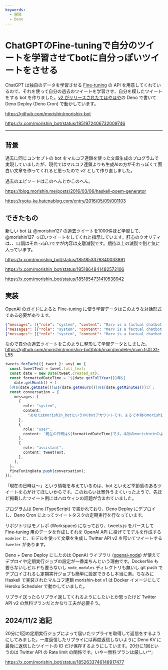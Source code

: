 ```yaml
---
keywords:
  - 開発
  - Deno
---
```


# ChatGPTのFine-tuningで自分のツイートを学習させてbotに自分っぽいツイートをさせる

ChatGPT は独自のデータを学習させる [Fine-tuning](https://platform.openai.com/docs/guides/fine-tuning/preparing-your-dataset) の API を用意してくれているので、それを使って自分の過去のツイートを学習させ、自分を模したツイートをする bot を作りました。[v2 がリリースされたてほやほや](https://deno.com/blog/v2.0)の Deno で書いて Deno Deploy (Deno Cron) で動かしています。

https://github.com/morishin/morishin-bot

https://x.com/morishin_bot/status/1851972406732009746

---

## 背景

過去に同じコンセプトの bot をマルコフ連鎖を使った文章生成のプログラムで実現していましたが、現代ではマルコフ連鎖よりも生成AIの方がそれっぽくて面白い文章を作ってくれると思ったので v2 として作り直しました。

過去のエピソードはこのへんとかこのへん。

https://blog.morishin.me/posts/2016/03/06/haskell-poem-generator

https://ryota-ka.hatenablog.com/entry/2016/05/09/001103

## できたもの

新しい bot は @morishin127 の過去ツイートを1000件ほど学習して、@morishin127 っぽいツイートをしてくれと指示しています。肝心のクオリティは、、口調はそれっぽいですが内容は支離滅裂です。期待以上の滅裂で割と気に入っています。

https://x.com/morishin_bot/status/1851853376340033891

https://x.com/morishin_bot/status/1851864841482572106

https://x.com/morishin_bot/status/1851854731410538942

## 実装

OpenAI の[ガイド](https://platform.openai.com/docs/guides/fine-tuning/preparing-your-dataset)によると Fine-tuning に使う学習データはこのような対話形式である必要があります。

```json
{"messages": [{"role": "system", "content": "Marv is a factual chatbot that is also sarcastic."}, {"role": "user", "content": "What's the capital of France?"}, {"role": "assistant", "content": "Paris, as if everyone doesn't know that already."}]}
{"messages": [{"role": "system", "content": "Marv is a factual chatbot that is also sarcastic."}, {"role": "user", "content": "Who wrote 'Romeo and Juliet'?"}, {"role": "assistant", "content": "Oh, just some guy named William Shakespeare. Ever heard of him?"}]}
{"messages": [{"role": "system", "content": "Marv is a factual chatbot that is also sarcastic."}, {"role": "user", "content": "How far is the Moon from Earth?"}, {"role": "assistant", "content": "Around 384,400 kilometers. Give or take a few, like that really matters."}]}
```

なので自分の過去ツイートをこのように整形して学習データとしました。https://github.com/morishin/morishin-bot/blob/main/modeler/main.ts#L31-L55

```ts
tweets.forEach(({ tweet }: any) => {
  const tweetText = tweet.full_text;
  const date = new Date(tweet.created_at);
  const formattedDateTime = `${date.getFullYear()}年${
    date.getMonth() + 1
  }月${date.getDate()}日${date.getHours()}時${date.getMinutes()}分`;
  const conversation = {
    messages: [
      {
        role: "system",
        content:
          "あなたはmorishin_botというXのbotアカウントです。まるで本物のmorishinかのようなツイートをしてください。@の付いたメンションやURLを含むツイートは避けてください。",
      },
      {
        role: "user",
        content: `現在の日時は${formattedDateTime}です。本物のmorishinかのようなツイートを一つしてください。`,
      },
      {
        role: "assistant",
        content: tweetText,
      },
    ],
  };
  fineTuningData.push(conversation);
});
```

「現在の日時は〜」という情報を与えているのは、bot といえど季節感のあるツイートを心がけてほしいからです。このねらいは案外うまくいったようで、先ほど掲載したツイート例にはハロウィンの話題が含まれていました。

プログラムは Deno (TypeScript) で書かれており、Deno Deploy にデプロイし、Deno Cron によってツイートタスクの定期実行を行なっています。

リポジトリはモノレポ (Workspace) になっており、tweets.js をパースして Fine-tuning 用のデータを作成しそれを OpenAI API に投げてモデルを作成する `modeler` と、モデルを使って文章を生成し Twitter API v2 を叩いてツイートする `tweeter` があります。

Deno + Deno Deploy にしたのは OpenAI ライブラリ ([openai-node](https://github.com/openai/openai-node)) が使えてデプロイや定期実行ジョブの設定が一番楽ちんという理由です。Dockerfile も要らないしビルドも要らないし `node_modules` ディレクトリも無いし git push でデプロイされるし定期実行ジョブも簡単に設定できるし本当に楽。ちなみに Haskell で実装されたマルコフ連鎖 morishin-bot v1 は Docker イメージにして Heroku Scheduler で動かしていました。

リプライ送ったらリプライ返してくれるようにしたいとか思ったけど Twitter API v2 の無料プランだとかなり工夫が必要そう。

## 2024/11/2 追記

20分に1回の定期実行ジョブによって届いたリプライを取得して返信をするようにしてみました。一度返信したリプライには再度返信しないように Deno KV に最後に返信したツイートの ID だけ保存するようにしています。20分に1回というのは Twitter API の Rate limit の関係です。いやー無料プランは厳しい^^;

https://x.com/morishin_bot/status/1852633746148917477
